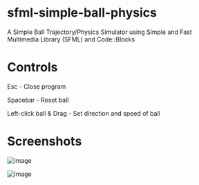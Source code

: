 # sfml-simple-ball-physics
A Simple Ball Trajectory/Physics Simulator using Simple and Fast Multimedia Library (SFML) and Code::Blocks

# Controls
Esc - Close program

Spacebar - Reset ball

Left-click ball & Drag - Set direction and speed of ball

# Screenshots

![image](https://user-images.githubusercontent.com/113037032/206907566-4f60e5e7-ff85-437c-9b7d-d31a38d56ac3.png)

![image](https://user-images.githubusercontent.com/113037032/206907512-0f086d5c-a251-48cd-a3a2-7895a57e89bf.png)
